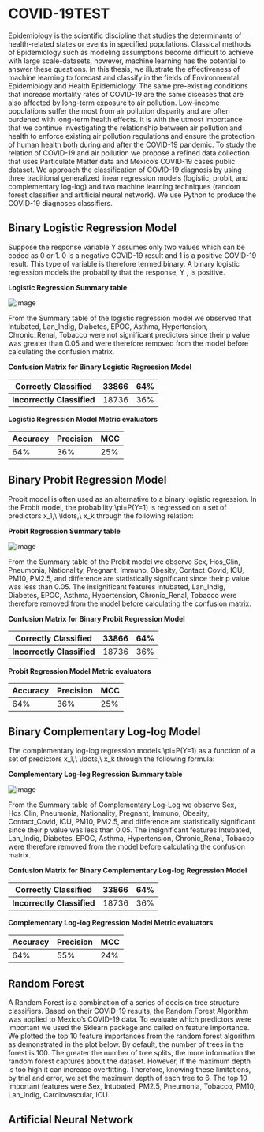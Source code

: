 # COVID-19TEST
Epidemiology is the scientific discipline that studies the determinants of health-related states or events in specified populations. Classical methods of Epidemiology such as modeling assumptions become difficult to achieve with large scale-datasets, however, machine learning has the potential to answer these questions. In this thesis, we illustrate the effectiveness of machine learning to forecast and classify in the fields of Environmental Epidemiology and Health Epidemiology. The same pre-existing conditions that increase mortality rates of COVID-19 are the same diseases that are also affected by long-term exposure to air pollution. Low-income populations suffer the most from air pollution disparity and are often burdened with long-term health effects. It is with the utmost importance that we continue investigating the relationship between air pollution and health to enforce existing air pollution regulations and ensure the protection of human health both during and after the COVID-19 pandemic. To study the relation of COVID-19 and air pollution we propose a refined data collection that uses Particulate Matter data and Mexico’s COVID-19 cases public dataset. We approach the classification of COVID-19 diagnosis by using three traditional generalized linear regression models (logistic, probit, and complementary log-log) and two machine learning techniques (random forest classifier and artificial neural network). We use Python to produce the COVID-19 diagnoses classifiers.
## Binary Logistic Regression Model
Suppose the response variable Y assumes only two values which can be coded as 0 or 1. 0 is a negative COVID-19 result and 1 is a positive COVID-19 result. This type of variable is therefore termed binary. A binary logistic regression models the probability that the response, Y , is positive. 

**Logistic Regression Summary table**

![image](https://user-images.githubusercontent.com/32992857/144290139-a4dc3dbd-4d17-40ab-acac-1608e2f14ba1.png)

From the Summary table of the logistic regression model we observed that Intubated,  Lan_Indig, Diabetes, EPOC, Asthma, Hypertension, Chronic_Renal, Tobacco were not significant predictors since their p value was greater than 0.05 and were therefore removed from the model before calculating the confusion matrix.

**Confusion Matrix for Binary Logistic Regression Model**

| **Correctly Classified** | **33866** | **64%** |
| --- | --- | --- |
| **Incorrectly Classified** | 18736 | 36% |

**Logistic Regression Model Metric evaluators**

| Accuracy | Precision | MCC |
| --- | --- | --- |
| 64% | 36% | 25% |


## Binary Probit Regression Model
Probit model is often used as an alternative to a binary logistic regression. In the Probit model, the probability \pi=P(Y=1) is regressed on a set of predictors x_1,\ \ldots,\ x_k through the following relation:

**Probit Regression Summary table**

![image](https://user-images.githubusercontent.com/32992857/144289803-ce883878-6b6f-4769-b312-9a9c43ee727e.png)

From the Summary table of the Probit model we observe Sex, Hos_Clin, Pneumonia, Nationality, Pregnant, Immuno, Obesity, Contact_Covid, ICU, PM10, PM2.5, and difference are statistically significant since their p value was less than 0.05. The insignificant features Intubated,  Lan_Indig, Diabetes, EPOC, Asthma, Hypertension, Chronic_Renal, Tobacco were therefore removed from the model before calculating the confusion matrix. 

**Confusion Matrix for Binary Probit Regression Model**

| **Correctly Classified**   | **33866** | **64%** |
| -------------------------- | --------- | ------- |
| **Incorrectly Classified** | 18736     | 36%     |


**Probit Regression Model Metric evaluators**

| Accuracy | Precision | MCC |
| -------- | --------- | --- |
| 64%      | 36%       | 25% |

## Binary Complementary Log-log Model
The complementary log-log regression models \pi=P(Y=1) as a function of a set of predictors x_1,\ \ldots,\ x_k through the following formula:

**Complementary Log-log Regression Summary table**

![image](https://user-images.githubusercontent.com/32992857/144290691-80d8f46b-29bc-4928-85ee-3995d074a215.png)

From the Summary table of Complementary Log-Log we observe Sex, Hos_Clin, Pneumonia, Nationality, Pregnant, Immuno, Obesity, Contact_Covid, ICU, PM10, PM2.5, and difference are statistically significant since their p value was less than 0.05. The insignificant features Intubated,  Lan_Indig, Diabetes, EPOC, Asthma, Hypertension, Chronic_Renal, Tobacco were therefore removed from the model before calculating the confusion matrix. 

**Confusion Matrix for Binary Complementary Log-log Regression Model**

| **Correctly Classified**   | **33866** | **64%** |
| -------------------------- | --------- | ------- |
| **Incorrectly Classified** | 18736     | 36%     |

**Complementary Log-log Regression Model Metric evaluators**

| Accuracy | Precision | MCC |
| -------- | --------- | --- |
| 64%      | 55%       | 24% |

## Random Forest 
A Random Forest is a combination of a series of decision tree structure classifiers. Based on their COVID-19 results, the Random Forest Algorithm was applied to Mexico’s COVID-19 data. To evaluate which predictors were important we used the Sklearn package and called on feature importance. We plotted the top 10 feature importances from the random forest algorithm as demonstrated in the plot below. 
By default, the number of trees in the forest is 100. The greater the number of tree splits, the more information the random forest captures about the dataset. However, if the maximum depth is too high it can increase overfitting. Therefore, knowing these limitations, by trial and error,  we set the maximum depth of each tree to 6. The top 10 important features were Sex, Intubated, PM2.5, Pneumonia, Tobacco, PM10, Lan_Indig, Cardiovascular, ICU. 

## Artificial Neural Network
